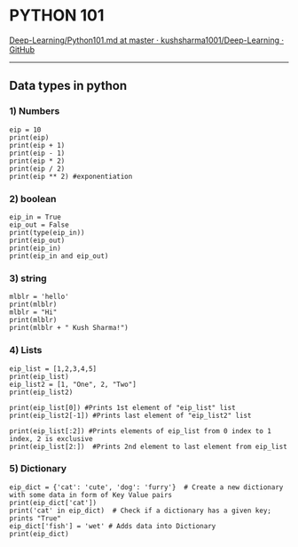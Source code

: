 # PYTHON 101
[Deep-Learning/Python101.md at master · kushsharma1001/Deep-Learning · GitHub](https://github.com/kushsharma1001/Deep-Learning/blob/master/Python101.md)

--- 

## Data types in python

### 1) Numbers
``` 
eip = 10
print(eip)
print(eip + 1)
print(eip - 1)
print(eip * 2)
print(eip / 2)
print(eip ** 2) #exponentiation
```
### 2) boolean
```
eip_in = True
eip_out = False
print(type(eip_in))
print(eip_out)
print(eip_in)
print(eip_in and eip_out)
```
### 3) string
```
mlblr = 'hello'
print(mlblr)
mlblr = "Hi"
print(mlblr)
print(mlblr + " Kush Sharma!")
```
### 4) Lists
```
eip_list = [1,2,3,4,5]
print(eip_list)
eip_list2 = [1, "One", 2, "Two"]
print(eip_list2)

print(eip_list[0]) #Prints 1st element of "eip_list" list
print(eip_list2[-1]) #Prints last element of "eip_list2" list

print(eip_list[:2]) #Prints elements of eip_list from 0 index to 1 index, 2 is exclusive
print(eip_list[2:])  #Prints 2nd element to last element from eip_list
```
### 5) Dictionary
```
eip_dict = {'cat': 'cute', 'dog': 'furry'}  # Create a new dictionary with some data in form of Key Value pairs
print(eip_dict['cat'])
print('cat' in eip_dict)  # Check if a dictionary has a given key; prints "True"
eip_dict['fish'] = 'wet' # Adds data into Dictionary
print(eip_dict)
```
